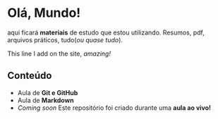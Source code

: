 # Olá, Mundo!
aqui ficará **materiais** de estudo que estou utilizando.
Resumos, pdf, arquivos práticos, tudo(_ou quase tudo_).

This line I add on the site, *amazing!*

## Conteúdo

* Aula de **Git e GitHub**
* Aula de **Markdown**
* *Coming soon*
Este repositório foi criado durante uma **aula ao vivo!**
